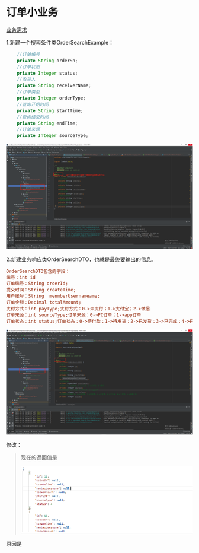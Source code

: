 # 订单小业务

[业务需求](https://shimo.im/docs/yVHCRhdTwWygxHrc)

1.新建一个搜索条件类OrderSearchExample：

```java
	//订单编号
    private String orderSn;
    //订单状态
    private Integer status;
    //收货人
    private String receiverName;
    //订单类型
    private Integer orderType;
    //查询开始时间
    private String startTime;
    //查询结束时间
    private String endTime;
    //订单来源
    private Integer sourceType;
```



![image-20211216201617639](Day3.assets/image-20211216201617639.png)

2.新建业务响应类OrderSearchDTO，也就是最终要输出的信息。

```ini
OrderSearchDTO包含的字段：
编号：int id
订单编号：String orderId;
提交时间：String createTime;
用户账号：String  menmberUsernameame;
订单金额：Decimal totalAmount;
支付方式：int payType;支付方式：0->未支付；1->支付宝；2->微信
订单来源：int sourceType;订单来源：0->PC订单；1->app订单
订单状态：int status;订单状态：0->待付款；1->待发货；2->已发货；3->已完成；4->已关闭；5->无效订单'
```

![image-20211216203918114](Day3.assets/image-20211216203918114.png)

修改：

> 现在的返回值是
>
> ![image-20211221130641126](Day3.assets/image-20211221130641126.png)

原因是